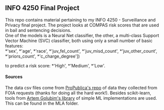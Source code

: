 ## INFO 4250 Final Project
This repo contains material pertaining to my INFO 4250 - Surveillance and Privacy final project.  The project looks at COMPAS risk scores that are used in bail and sentencing decisions.  
One of the models is a Neural Net classifier, the other, a multi-class Support Vector Machine (SVC) classifier, both using only a small number of basic features:  
*'sex',
*'age',
*'race',
*'juv_fel_count',
*'juv_misd_count',
*'juv_other_count',
*'priors_count',
*'c_charge_degree'])  

to predict a risk score:
*'High',
*'Medium',
*'Low'.

#### Sources
The data csv files come from [ProPublica's repo](https://github.com/propublica/compas-analysis) of data they collected from FOIA requests (thanks for doing all the hard work!). 
Besides scikit-learn, tools from [Artem Golubim's library](https://github.com/rushter/MLAlgorithms) of simple ML implementations are used. This can be found in the MLA folder.
